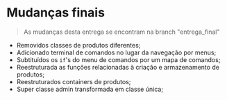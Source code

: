 # Mudanças finais

> As mudanças desta entrega se encontram na branch "entrega_final"

- Removidos classes de produtos diferentes;
- Adicionado terminal de comandos no lugar da navegação por menus;
- Subtituídos os ``if``'s do menu de comandos por um mapa de comandos;
- Reestruturada as funções relacionadas à criação e armazenamento de produtos;
- Reestruturados containers de produtos;
- Super classe admin transformada em classe única;